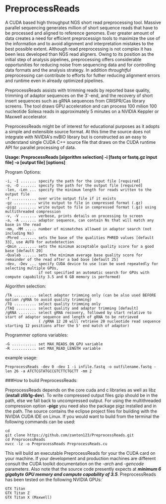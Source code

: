 # PreprocessReads
A CUDA based high throughput NGS short read preprocessing tool. Massive parallel sequencing generates million of short sequence reads that have to be processed and aligned to reference genomes. Ever greater amount of data creates a need for efficient preprocessign tools to maximize the use of the information and to avoid alignment and interpretation mistakes to the best possible extent. Although read preprocessing is not complex it has been less developed than NGS read aligners. Owing to its position as the initial step of analysis pipelines, preprocessing offers considerable opportunities for reducing noise from sequencing data and for controlling data formats and the analysis strategy. In addition *throughtful* preprocessing can contribute to efforts for futher reducing alignment errors and runtime even in already optimized pipelines.

PreprocessReads assists with trimming reads by reported base quality, trimming of adaptor sequences on the 3'-end, and the recovery of short insert sequences such as gRNA sequences from CRISPR/Cas library screens. The tool draws GPU acceleration and can process 100 milion 100 nucleotide Solexa reads in approximately 5 minutes on a NVIDIA Keppler or Maxwell accelerator.

PreprocessReads might be of interest for educational purposes as it adopts a simple and extensible source format. At this time the source does not integrate with NVIDIA's nvBIO library but is constructed as an easy to understand single CUDA C++ source file that draws on the CUDA runtime API for parallel processing of data.


**Usage: PreprocessReads [algorithm selection] -i [fastq or fastq.gz input file] -o [output file] [options]**

Program Options:

	-i, -I ....... specify the path for the input file [required]
	-o, -O ....... specify the path for the output file [required]
	-len, -Len ... specify the minimum length for reads written to the output file
	-f ........... over write output file if it exists
	-gz .......... write output to file in compressed format (.gz)
	-pigz ........ write output to file in compressed format (.gz) using multithreaded compression
	-v, -V ....... verbose, prints details on processing to screen
	-a, -A ....... adaptor sequence, can contain Ns that will match any base in the read
	-mm, -MM ..... number of mismatches allowed in adaptor search (not including Ns)
	-Phred ....... sets the base of the qualities PHRED values [default 33], use AUTO for autodetection
	-Qmin ........ sets the minimum acceptable quality score for a good base [default 20]
	-Qualab ...... sets the minimum average base quality score for remainder of the read after a bad base [default 25]
	-dev, -Dev ... specify CUDA device to use (can be used repeatedly for selecting multiple GPUs,
	               if not specified an automatic search for GPUs with compute capability 3.5 and 6 GB memory is performed)

Algorithm selection:

	/TA .......... select adaptor trimming only (can be also used BEFORE option /gRNA to avoid quality trimming)
	/TQ .......... select quality trimming only
	/TAQ ......... select quality and adaptor trimming [default]
	/gRNA ........ select gRNA recovery, followed by start relative to start of adaptor sequence and length of gRNA to be retrieved
	               ( /gRNA 12 20 will retrieve 20 nucleotide read sequence starting 12 positions after the 5' end match of adaptor)

Programmer options variables:

	-G ........... set MAX_READS_ON_GPU variable
	-R ........... set MAX_READ_LENGTH variable

example usage:

	PreprocessReads -dev 0 -dev 1 -i infile.fastq -o outfilename.fastq -len 26 -a ATCTCGTATGCCGTCTTCTGCTT -mm 2



###How to build PreprocessReads:

PreprocessReads depends on the core cuda and c libraries as well as libz (**install zlib1g-dev**). To write compressed output files gzip should be in the path, else we fall back to uncompressed output. For using the multithreaded compression option **-pigz** you need also the package pigz installed and in the path. The source contains the eclipse project files for building with the NVIDIA CUDA IDE on Linux. If you would want to build from the terminal the following commands can be used:

```
cd
git clone https://github.com/zanton123/PreprocessReads.git
cd PreprocessReads
nvcc -lz -o PreprocessReads PreprocessReads.cu
```

This will build an executable PreprocessReads for your the CUDA card on your machine. If your development and production machines are different consult the CUDA toolkit documentation on the *-arch* and *-gencode* parameters. Also note that the source code presently expects at _**minimum 6 gigabyte GPU memory and compute capability of 3.5**_. PreprocessReads has been tested on the following NVIDIA GPUs:`
```
GTX Titan
GTX Titan Z
GTX Titan X (Maxwell)
```

